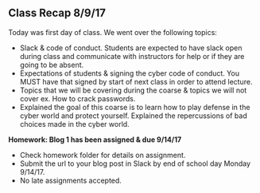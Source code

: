 ## Class Recap 8/9/17
Today was first day of class. We went over the following topics:
- Slack & code of conduct. Students are expected to have slack open during class and communicate with instructors for help or if they are going to be absent.
- Expectations of students & signing the cyber code of conduct. You MUST have that signed by start of next class in order to attend lecture.
- Topics that we will be covering during the coarse & topics we will not cover ex. How to crack passwords.
- Explained the goal of this coarse is to learn how to play defense in the cyber world and protect yourself. Explained the repercussions of bad choices made in the cyber world.

**Homework: Blog 1 has been assigned & due 9/14/17** 
- Check homework folder for details on assignment. 
- Submit the url to your blog post in Slack by end of school day Monday 9/14/17.
- No late assignments accepted.

